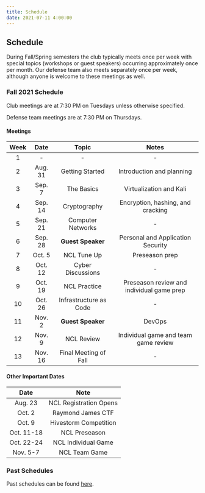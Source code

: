```yaml
---
title: Schedule
date: 2021-07-11 4:00:00
---
```


## Schedule

During Fall/Spring semesters the club typically meets once per week with special topics (workshops or guest speakers) occurring approximately once per month. Our defense team also meets separately once per week, although anyone is welcome to these meetings as well.

### Fall 2021 Schedule

Club meetings are at 7:30 PM on Tuesdays unless otherwise specified.

Defense team meetings are at 7:30 PM on Thursdays.

#### Meetings

Week | Date | Topic | Notes
:-:| :-----: | :-------------: | :---:
 1 | - | - | -
 2 | Aug. 31 | Getting Started | Introduction and planning
 3 | Sep. 7  | The Basics | Virtualization and Kali
 4 | Sep. 14  | Cryptography | Encryption, hashing, and cracking
 5 | Sep. 21 | Computer Networks | -
 6 | Sep. 28 | **Guest Speaker** | Personal and Application Security
 7 | Oct. 5  | NCL Tune Up | Preseason prep
 8 | Oct. 12 | Cyber Discussions | -
 9 | Oct. 19 | NCL Practice | Preseason review and individual game prep
10 | Oct. 26 | Infrastructure as Code | -
11 | Nov. 2  | **Guest Speaker** | DevOps
12 | Nov. 9 | NCL Review | Individual game and team game review
13 | Nov. 16 | Final Meeting of Fall | -

#### Other Important Dates

Date | Note
:-----: | :-----:
Aug. 23 | NCL Registration Opens
Oct. 2 | Raymond James CTF
Oct. 9 | Hivestorm Competition
Oct. 11-18 | NCL Preseason
Oct. 22-24 | NCL Individual Game
Nov. 5-7 | NCL Team Game

### Past Schedules

Past schedules can be found [here](/schedule/archive.html). 
